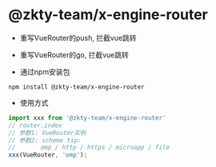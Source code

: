 # @zkty-team/x-engine-router

- 重写VueRouter的push, 拦截vue跳转
- 重写VueRouter的go, 拦截vue跳转

- 通过npm安装包

```
npm install @zkty-team/x-engine-router
```


- 使用方式

```javascript
import xxx from '@zkty-team/x-engine-router'
// router.index
// 参数1: VueRouter实例
// 参数2: scheme tip: 
//       omp / http / https / microapp / file
xxx(VueRouter, 'omp');
```


